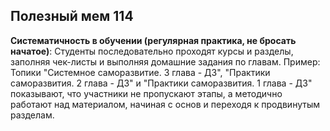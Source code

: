 ## Полезный мем 114

**Систематичность в обучении (регулярная практика, не бросать начатое)**: Студенты последовательно проходят курсы и разделы, заполняя чек-листы и выполняя домашние задания по главам. Пример: Топики "Системное саморазвитие. 3 глава - ДЗ", "Практики саморазвития. 2 глава - ДЗ" и "Практики саморазвития. 1 глава - ДЗ" показывают, что участники не пропускают этапы, а методично работают над материалом, начиная с основ и переходя к продвинутым разделам.